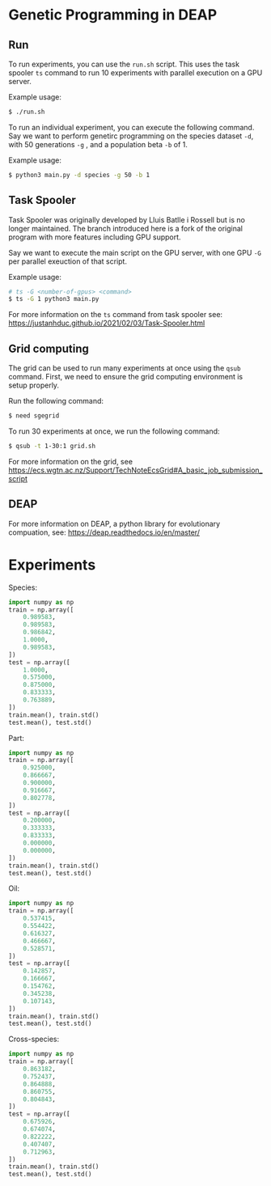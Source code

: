 # Genetic Programming in DEAP

## Run

To run experiments, you can use the `run.sh` script. This uses the task spooler `ts` command to run 10 experiments with parallel execution on a GPU server.

Example usage:

```bash
$ ./run.sh
```

To run an individual experiment, you can execute the following command. Say we want to perform genetirc programming on the species dataset `-d`, with 50 generations `-g` , and a population beta `-b` of 1.

Example usage:

```bash
$ python3 main.py -d species -g 50 -b 1
```

## Task Spooler

Task Spooler was originally developed by Lluis Batlle i Rossell but is no longer maintained. The branch introduced here is a fork of the original program with more features including GPU support.

Say we want to execute the main script on the GPU server, with one GPU `-G` per parallel exeuction of that script.

Example usage:

```bash
# ts -G <number-of-gpus> <command>
$ ts -G 1 python3 main.py
```

For more information on the `ts` command from task spooler see: https://justanhduc.github.io/2021/02/03/Task-Spooler.html

## Grid computing

The grid can be used to run many experiments at once using the `qsub` command. First, we need to ensure the grid computing environment is setup properly.

Run the following command:

```bash
$ need sgegrid
```

To run 30 experiments at once, we run the following command:

```bash
$ qsub -t 1-30:1 grid.sh 
```

For more information on the grid, see https://ecs.wgtn.ac.nz/Support/TechNoteEcsGrid#A_basic_job_submission_script

## DEAP 

For more information on DEAP, a python library for evolutionary compuation, see: https://deap.readthedocs.io/en/master/

# Experiments

Species:

```python
import numpy as np
train = np.array([
    0.989583,
    0.989583,
    0.986842,
    1.0000,
    0.989583,
])
test = np.array([
    1.0000,
    0.575000,
    0.875000,
    0.833333,
    0.763889,
])
train.mean(), train.std()
test.mean(), test.std()
```

Part:

```python
import numpy as np
train = np.array([
    0.925000,
    0.866667,
    0.900000,
    0.916667,
    0.802778,
])
test = np.array([
    0.200000,
    0.333333,
    0.833333,
    0.000000,
    0.000000,
])
train.mean(), train.std()
test.mean(), test.std()
```

Oil:

```python
import numpy as np
train = np.array([
    0.537415,
    0.554422,
    0.616327,
    0.466667,
    0.528571,
])
test = np.array([
    0.142857,
    0.166667,
    0.154762,
    0.345238,
    0.107143,
])
train.mean(), train.std()
test.mean(), test.std()
```

Cross-species:

```python
import numpy as np
train = np.array([
    0.863182,
    0.752437,
    0.864888,
    0.860755,
    0.804843,
])
test = np.array([
    0.675926,
    0.674074,
    0.822222,
    0.407407,
    0.712963,
])
train.mean(), train.std()
test.mean(), test.std()
```